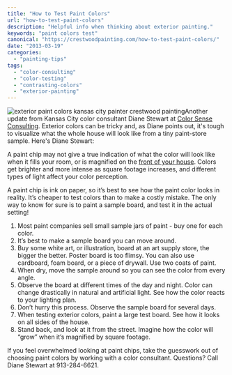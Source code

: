 ```yaml
---
title: "How to Test Paint Colors"
url: "how-to-test-paint-colors"
description: "Helpful info when thinking about exterior painting."
keywords: "paint colors test"
canonical: "https://crestwoodpainting.com/how-to-test-paint-colors/"
date: "2013-03-19"
categories:
  - "painting-tips"
tags:
  - "color-consulting"
  - "color-testing"
  - "contrasting-colors"
  - "exterior-painting"
---
```


![exterior paint colors kansas city painter crestwood painting](/images/colors-e1514764592160.jpg "Exterior Paint Colors")Another update from Kansas City color consultant Diane Stewart at [Color Sense Consulting](http://www.colorsenseconsulting.com/). Exterior colors can be tricky and, as Diane points out, it's tough to visualize what the whole house will look like from a tiny paint-store sample. Here's Diane Stewart:

A paint chip may not give a true indication of what the color will look like when it fills your room, or is magnified on the [front of your house](/exterior-paint-important/). Colors get brighter and more intense as square footage increases, and different types of light affect your color perception.

A paint chip is ink on paper, so it’s best to see how the paint color looks in reality. It’s cheaper to test colors than to make a costly mistake. The only way to know for sure is to paint a sample board, and test it in the actual setting!

1. Most paint companies sell small sample jars of paint - buy one for each color.
2. It’s best to make a sample board you can move around.
3. Buy some white art, or illustration, board at an art supply store, the bigger the better. Poster board is too flimsy. You can also use cardboard, foam board, or a piece of drywall. Use two coats of paint.
4. When dry, move the sample around so you can see the color from every angle.
5. Observe the board at different times of the day and night. Color can change drastically in natural and artificial light. See how the color reacts to your lighting plan.
6. Don’t hurry this process. Observe the sample board for several days.
7. When testing exterior colors, paint a large test board. See how it looks on all sides of the house.
8. Stand back, and look at it from the street. Imagine how the color will “grow” when it’s magnified by square footage.

If you feel overwhelmed looking at paint chips, take the guesswork out of choosing paint colors by working with a color consultant. Questions? Call Diane Stewart at 913-284-6621.
